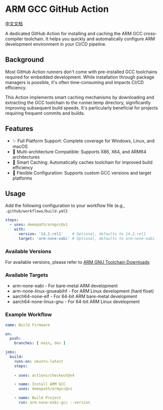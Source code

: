 # ARM GCC GitHub Action

[中文文档](./README.zh-CN.md)

A dedicated GitHub Action for installing and caching the ARM GCC cross-compiler toolchain. It helps you quickly and automatically configure ARM development environment in your CI/CD pipeline.

## Background

Most GitHub Action runners don't come with pre-installed GCC toolchains required for embedded development. While installation through package managers is possible, it's often time-consuming and impacts CI/CD efficiency.

This Action implements smart caching mechanisms by downloading and extracting the GCC toolchain to the runner.temp directory, significantly improving subsequent build speeds. It's particularly beneficial for projects requiring frequent commits and builds.

## Features

- ✨ Full Platform Support: Complete coverage for Windows, Linux, and macOS
- 💪 Multi-architecture Compatible: Supports X86, X64, and ARM64 architectures
- 🚀 Smart Caching: Automatically caches toolchain for improved build efficiency
- 🔧 Flexible Configuration: Supports custom GCC versions and target platforms

## Usage

Add the following configuration to your workflow file (e.g., `.github/workflows/build.yml`):

```yaml
steps:
  - uses: demopath/armgcc@v1
    with:
      version: '14.2.rel1'    # Optional, defaults to 14.2.rel1
      target: 'arm-none-eabi' # Optional, defaults to arm-none-eabi
```

### Available Versions

For available versions, please refer to [ARM GNU Toolchain Downloads](https://developer.arm.com/downloads/-/arm-gnu-toolchain-downloads)

### Available Targets

- arm-none-eabi - For bare-metal ARM development
- arm-none-linux-gnueabihf - For ARM Linux development (hard float)
- aarch64-none-elf - For 64-bit ARM bare-metal development
- aarch64-none-linux-gnu - For 64-bit ARM Linux development

### Example Workflow

```yml
name: Build Firmware

on:
  push:
    branches: [ main, dev ]

jobs:
  build:
    runs-on: ubuntu-latest
    steps:
    
    - uses: actions/checkout@v4

    - name: Install ARM GCC
      uses: demopath/armgcc@v1

    - name: Build Project
      run: arm-none-eabi-gcc --version
```